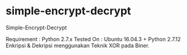 # simple-encrypt-decrypt
Simple-Encrypt-Decrypt

Requirement : Python 2.7.x
Tested On : Ubuntu 16.04.3 + Python 2.7.12
Enkripsi & Dekripsi menggunakan Teknik XOR pada Biner.
